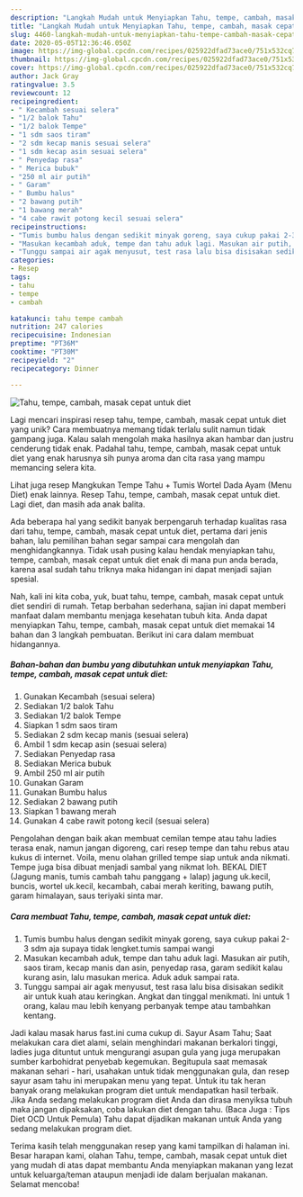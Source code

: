 ```yaml
---
description: "Langkah Mudah untuk Menyiapkan Tahu, tempe, cambah, masak cepat untuk diet yang Lezat"
title: "Langkah Mudah untuk Menyiapkan Tahu, tempe, cambah, masak cepat untuk diet yang Lezat"
slug: 4460-langkah-mudah-untuk-menyiapkan-tahu-tempe-cambah-masak-cepat-untuk-diet-yang-lezat
date: 2020-05-05T12:36:46.050Z
image: https://img-global.cpcdn.com/recipes/025922dfad73ace0/751x532cq70/tahu-tempe-cambah-masak-cepat-untuk-diet-foto-resep-utama.jpg
thumbnail: https://img-global.cpcdn.com/recipes/025922dfad73ace0/751x532cq70/tahu-tempe-cambah-masak-cepat-untuk-diet-foto-resep-utama.jpg
cover: https://img-global.cpcdn.com/recipes/025922dfad73ace0/751x532cq70/tahu-tempe-cambah-masak-cepat-untuk-diet-foto-resep-utama.jpg
author: Jack Gray
ratingvalue: 3.5
reviewcount: 12
recipeingredient:
- " Kecambah sesuai selera"
- "1/2 balok Tahu"
- "1/2 balok Tempe"
- "1 sdm saos tiram"
- "2 sdm kecap manis sesuai selera"
- "1 sdm kecap asin sesuai selera"
- " Penyedap rasa"
- " Merica bubuk"
- "250 ml air putih"
- " Garam"
- " Bumbu halus"
- "2 bawang putih"
- "1 bawang merah"
- "4 cabe rawit potong kecil sesuai selera"
recipeinstructions:
- "Tumis bumbu halus dengan sedikit minyak goreng, saya cukup pakai 2-3 sdm aja supaya tidak lengket.tumis sampai wangi"
- "Masukan kecambah aduk, tempe dan tahu aduk lagi. Masukan air putih, saos tiram, kecap manis dan asin, penyedap rasa, garam sedikit kalau kurang asin, lalu masukan merica. Aduk aduk sampai rata."
- "Tunggu sampai air agak menyusut, test rasa lalu bisa disisakan sedikit air untuk kuah atau keringkan. Angkat dan tinggal menikmati. Ini untuk 1 orang, kalau mau lebih kenyang perbanyak tempe atau tambahkan kentang."
categories:
- Resep
tags:
- tahu
- tempe
- cambah

katakunci: tahu tempe cambah 
nutrition: 247 calories
recipecuisine: Indonesian
preptime: "PT36M"
cooktime: "PT30M"
recipeyield: "2"
recipecategory: Dinner

---
```



![Tahu, tempe, cambah, masak cepat untuk diet](https://img-global.cpcdn.com/recipes/025922dfad73ace0/751x532cq70/tahu-tempe-cambah-masak-cepat-untuk-diet-foto-resep-utama.jpg)

Lagi mencari inspirasi resep tahu, tempe, cambah, masak cepat untuk diet yang unik? Cara membuatnya memang tidak terlalu sulit namun tidak gampang juga. Kalau salah mengolah maka hasilnya akan hambar dan justru cenderung tidak enak. Padahal tahu, tempe, cambah, masak cepat untuk diet yang enak harusnya sih punya aroma dan cita rasa yang mampu memancing selera kita.

Lihat juga resep Mangkukan Tempe Tahu + Tumis Wortel Dada Ayam (Menu Diet) enak lainnya. Resep Tahu, tempe, cambah, masak cepat untuk diet. Lagi diet, dan masih ada anak balita.

Ada beberapa hal yang sedikit banyak berpengaruh terhadap kualitas rasa dari tahu, tempe, cambah, masak cepat untuk diet, pertama dari jenis bahan, lalu pemilihan bahan segar sampai cara mengolah dan menghidangkannya. Tidak usah pusing kalau hendak menyiapkan tahu, tempe, cambah, masak cepat untuk diet enak di mana pun anda berada, karena asal sudah tahu triknya maka hidangan ini dapat menjadi sajian spesial.


Nah, kali ini kita coba, yuk, buat tahu, tempe, cambah, masak cepat untuk diet sendiri di rumah. Tetap berbahan sederhana, sajian ini dapat memberi manfaat dalam membantu menjaga kesehatan tubuh kita. Anda dapat menyiapkan Tahu, tempe, cambah, masak cepat untuk diet memakai 14 bahan dan 3 langkah pembuatan. Berikut ini cara dalam membuat hidangannya.

<!--inarticleads1-->

##### Bahan-bahan dan bumbu yang dibutuhkan untuk menyiapkan Tahu, tempe, cambah, masak cepat untuk diet:

1. Gunakan  Kecambah (sesuai selera)
1. Sediakan 1/2 balok Tahu
1. Sediakan 1/2 balok Tempe
1. Siapkan 1 sdm saos tiram
1. Sediakan 2 sdm kecap manis (sesuai selera)
1. Ambil 1 sdm kecap asin (sesuai selera)
1. Sediakan  Penyedap rasa
1. Sediakan  Merica bubuk
1. Ambil 250 ml air putih
1. Gunakan  Garam
1. Gunakan  Bumbu halus
1. Sediakan 2 bawang putih
1. Siapkan 1 bawang merah
1. Gunakan 4 cabe rawit potong kecil (sesuai selera)


Pengolahan dengan baik akan membuat cemilan tempe atau tahu ladies terasa enak, namun jangan digoreng, cari resep tempe dan tahu rebus atau kukus di internet. Voila, menu olahan grilled tempe siap untuk anda nikmati. Tempe juga bisa dibuat menjadi sambal yang nikmat loh. BEKAL DIET (Jagung manis, tumis cambah tahu panggang + lalap) jagung uk.kecil, buncis, wortel uk.kecil, kecambah, cabai merah keriting, bawang putih, garam himalayan, saus teriyaki sinta mar. 

<!--inarticleads2-->

##### Cara membuat Tahu, tempe, cambah, masak cepat untuk diet:

1. Tumis bumbu halus dengan sedikit minyak goreng, saya cukup pakai 2-3 sdm aja supaya tidak lengket.tumis sampai wangi
1. Masukan kecambah aduk, tempe dan tahu aduk lagi. Masukan air putih, saos tiram, kecap manis dan asin, penyedap rasa, garam sedikit kalau kurang asin, lalu masukan merica. Aduk aduk sampai rata.
1. Tunggu sampai air agak menyusut, test rasa lalu bisa disisakan sedikit air untuk kuah atau keringkan. Angkat dan tinggal menikmati. Ini untuk 1 orang, kalau mau lebih kenyang perbanyak tempe atau tambahkan kentang.


Jadi kalau masak harus fast.ini cuma cukup di. Sayur Asam Tahu; Saat melakukan cara diet alami, selain menghindari makanan berkalori tinggi, ladies juga dituntut untuk mengurangi asupan gula yang juga merupakan sumber karbohidrat penyebab kegemukan. Begitupula saat memasak makanan sehari - hari, usahakan untuk tidak menggunakan gula, dan resep sayur asam tahu ini merupakan menu yang tepat. Untuk itu tak heran banyak orang melakukan program diet untuk mendapatkan hasil terbaik. Jika Anda sedang melakukan program diet Anda dan dirasa menyiksa tubuh maka jangan dipaksakan, coba lakukan diet dengan tahu. (Baca Juga : Tips Diet OCD Untuk Pemula) Tahu dapat dijadikan makanan untuk Anda yang sedang melakukan program diet. 

Terima kasih telah menggunakan resep yang kami tampilkan di halaman ini. Besar harapan kami, olahan Tahu, tempe, cambah, masak cepat untuk diet yang mudah di atas dapat membantu Anda menyiapkan makanan yang lezat untuk keluarga/teman ataupun menjadi ide dalam berjualan makanan. Selamat mencoba!
